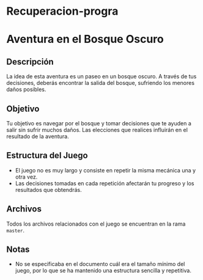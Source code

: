 # Recuperacion-progra
# Aventura en el Bosque Oscuro

## Descripción
La idea de esta aventura es un paseo en un bosque oscuro. A través de tus decisiones, deberás encontrar la salida del bosque, sufriendo los menores daños posibles.

## Objetivo
Tu objetivo es navegar por el bosque y tomar decisiones que te ayuden a salir sin sufrir muchos daños. Las elecciones que realices influirán en el resultado de la aventura.

## Estructura del Juego
- El juego no es muy largo y consiste en repetir la misma mecánica una y otra vez.
- Las decisiones tomadas en cada repetición afectarán tu progreso y los resultados que obtendrás.

## Archivos
Todos los archivos relacionados con el juego se encuentran en la rama `master`.

## Notas
- No se especificaba en el documento cuál era el tamaño mínimo del juego, por lo que se ha mantenido una estructura sencilla y repetitiva.

